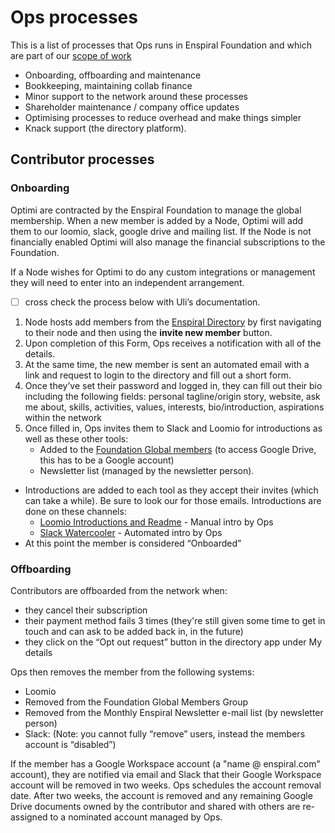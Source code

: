# Ops processes

This is a list of processes that Ops runs in Enspiral Foundation and which are part of our [scope of work](../foundation/ops-scope.md)

- Onboarding, offboarding and maintenance
- Bookkeeping, maintaining collab finance
- Minor support to the network around these processes
- Shareholder maintenance / company office updates
- Optimising processes to reduce overhead and make things simpler
- Knack support (the directory platform).

## Contributor processes

### Onboarding

Optimi are contracted by the Enspiral Foundation to manage the global membership. When a new member is added by a Node, Optimi will add them to our loomio, slack, google drive and mailing list. If the Node is not financially enabled Optimi will also manage the financial subscriptions to the Foundation.

If a Node wishes for Optimi to do any custom integrations or management they will need to enter into an independent arrangement.

- [ ] cross check the process below with Uli’s documentation.

1. Node hosts add members from the [Enspiral Directory](https://optimi.knack.com/enspiralportal#enspiral-network/) by first navigating to their node and then using the **invite new member** button.
2. Upon completion of this Form, Ops receives a notification with all of the details. 
3. At the same time, the new member is sent an automated email with a link and request to login to the directory and fill out a short form. 
4. Once they’ve set their password and logged in, they can fill out their bio including the following fields: personal tagline/origin story, website, ask me about, skills, activities, values, interests, bio/introduction, aspirations within the network
5. Once filled in, Ops invites them to Slack and Loomio for introductions as well as these other tools: 
    - Added to the [Foundation Global members](https://groups.google.com/a/enspiral.com/g/contributors) (to access Google Drive, this has to be a Google account)
    - Newsletter list (managed by the newsletter person).
- Introductions are added to each tool as they accept their invites (which can take a while). Be sure to look our for those emails. Introductions are done on these channels:
    - [Loomio Introductions and Readme](https://www.loomio.com/d/jysfbc2Q/introductions-and-readme) - Manual intro by Ops
    - [Slack Watercooler](https://app.slack.com/client/T024L84JD/C03TSSMN6) - Automated intro by Ops
- At this point the member is considered “Onboarded”

### Offboarding

Contributors are offboarded from the network when:

- they cancel their subscription
- their payment method fails 3 times (they're still given some time to get in touch and can ask to be added back in, in the future)
- they click on the “Opt out request” button in the directory app under My details

Ops then removes the member from the following systems:

- Loomio
- Removed from the Foundation Global Members Group
- Removed from the Monthly Enspiral Newsletter e-mail list (by newsletter person)
- Slack: \(Note: you cannot fully “remove” users, instead the members account is “disabled”\)

If the member has a Google Workspace account \(a "name @ enspiral.com" account\), they are notified via email and Slack that their Google Workspace account will be removed in two weeks. Ops schedules the account removal date. After two weeks, the account is removed and any remaining Google Drive documents owned by the contributor and shared with others are re-assigned to a nominated account managed by Ops.
